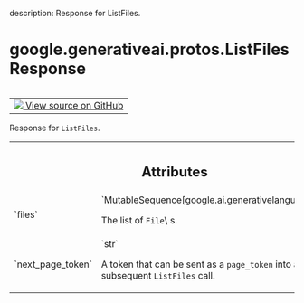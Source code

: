 description: Response for ListFiles.

<div itemscope itemtype="http://developers.google.com/ReferenceObject">
<meta itemprop="name" content="google.generativeai.protos.ListFilesResponse" />
<meta itemprop="path" content="Stable" />
</div>

# google.generativeai.protos.ListFilesResponse

<!-- Insert buttons and diff -->

<table class="tfo-notebook-buttons tfo-api nocontent" align="left">
<td>
  <a target="_blank" href="https://github.com/googleapis/google-cloud-python/tree/main/packages/google-ai-generativelanguage/google/ai/generativelanguage_v1beta/types/file_service.py#L89-L112">
    <img src="https://www.tensorflow.org/images/GitHub-Mark-32px.png" />
    View source on GitHub
  </a>
</td>
</table>



Response for ``ListFiles``.

<!-- Placeholder for "Used in" -->




<!-- Tabular view -->
 <table class="responsive fixed orange">
<colgroup><col width="214px"><col></colgroup>
<tr><th colspan="2"><h2 class="add-link">Attributes</h2></th></tr>

<tr>
<td>
`files`<a id="files"></a>
</td>
<td>
`MutableSequence[google.ai.generativelanguage.File]`

The list of ``File``\ s.
</td>
</tr><tr>
<td>
`next_page_token`<a id="next_page_token"></a>
</td>
<td>
`str`

A token that can be sent as a ``page_token`` into a
subsequent ``ListFiles`` call.
</td>
</tr>
</table>



